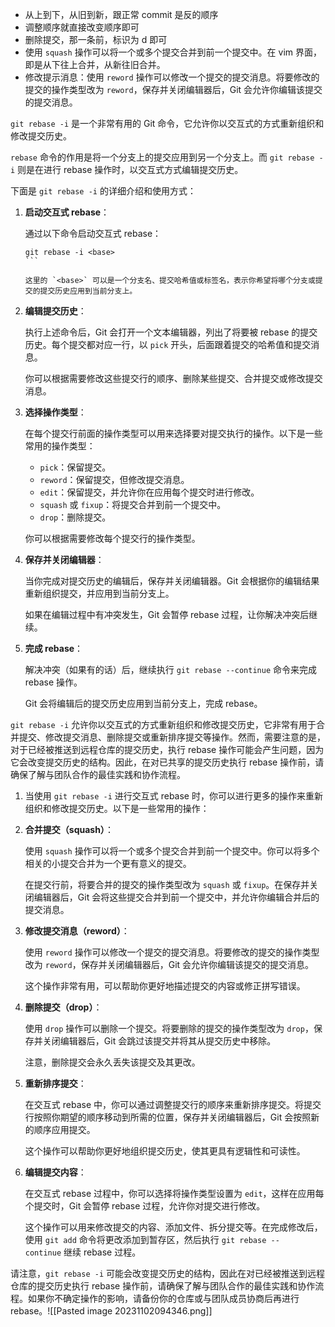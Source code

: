 * 从上到下，从旧到新，跟正常 commit 是反的顺序
* 调整顺序就直接改变顺序即可
* 删除提交，那一条前，标识为 d 即可
* 使用 `squash` 操作可以将一个或多个提交合并到前一个提交中。在 vim 界面，即是从下往上合并，从新往旧合并。
* 修改提示消息：使用 `reword` 操作可以修改一个提交的提交消息。将要修改的提交的操作类型改为 `reword`，保存并关闭编辑器后，Git 会允许你编辑该提交的提交消息。

`git rebase -i` 是一个非常有用的 Git 命令，它允许你以交互式的方式重新组织和修改提交历史。

`rebase` 命令的作用是将一个分支上的提交应用到另一个分支上。而 `git rebase -i` 则是在进行 rebase 操作时，以交互式方式编辑提交历史。

下面是 `git rebase -i` 的详细介绍和使用方式：

1. **启动交互式 rebase**：

   通过以下命令启动交互式 rebase：

   ````
   git rebase -i <base>
   ```

   这里的 `<base>` 可以是一个分支名、提交哈希值或标签名，表示你希望将哪个分支或提交的提交历史应用到当前分支上。

2. **编辑提交历史**：

   执行上述命令后，Git 会打开一个文本编辑器，列出了将要被 rebase 的提交历史。每个提交都对应一行，以 `pick` 开头，后面跟着提交的哈希值和提交消息。

   你可以根据需要修改这些提交行的顺序、删除某些提交、合并提交或修改提交消息。

3. **选择操作类型**：

   在每个提交行前面的操作类型可以用来选择要对提交执行的操作。以下是一些常用的操作类型：

   - `pick`：保留提交。
   - `reword`：保留提交，但修改提交消息。
   - `edit`：保留提交，并允许你在应用每个提交时进行修改。
   - `squash` 或 `fixup`：将提交合并到前一个提交中。
   - `drop`：删除提交。

   你可以根据需要修改每个提交行的操作类型。

4. **保存并关闭编辑器**：

   当你完成对提交历史的编辑后，保存并关闭编辑器。Git 会根据你的编辑结果重新组织提交，并应用到当前分支上。

   如果在编辑过程中有冲突发生，Git 会暂停 rebase 过程，让你解决冲突后继续。

5. **完成 rebase**：

   解决冲突（如果有的话）后，继续执行 `git rebase --continue` 命令来完成 rebase 操作。

   Git 会将编辑后的提交历史应用到当前分支上，完成 rebase。

`git rebase -i` 允许你以交互式的方式重新组织和修改提交历史，它非常有用于合并提交、修改提交消息、删除提交或重新排序提交等操作。然而，需要注意的是，对于已经被推送到远程仓库的提交历史，执行 rebase 操作可能会产生问题，因为它会改变提交历史的结构。因此，在对已共享的提交历史执行 rebase 操作前，请确保了解与团队合作的最佳实践和协作流程。

1. 当使用 `git rebase -i` 进行交互式 rebase 时，你可以进行更多的操作来重新组织和修改提交历史。以下是一些常用的操作：

1. **合并提交（squash）**：
    
    使用 `squash` 操作可以将一个或多个提交合并到前一个提交中。你可以将多个相关的小提交合并为一个更有意义的提交。
    
    在提交行前，将要合并的提交的操作类型改为 `squash` 或 `fixup`。在保存并关闭编辑器后，Git 会将这些提交合并到前一个提交中，并允许你编辑合并后的提交消息。
    
2. **修改提交消息（reword）**：
    
    使用 `reword` 操作可以修改一个提交的提交消息。将要修改的提交的操作类型改为 `reword`，保存并关闭编辑器后，Git 会允许你编辑该提交的提交消息。
    
    这个操作非常有用，可以帮助你更好地描述提交的内容或修正拼写错误。
    
3. **删除提交（drop）**：
    
    使用 `drop` 操作可以删除一个提交。将要删除的提交的操作类型改为 `drop`，保存并关闭编辑器后，Git 会跳过该提交并将其从提交历史中移除。
    
    注意，删除提交会永久丢失该提交及其更改。
    
4. **重新排序提交**：
    
    在交互式 rebase 中，你可以通过调整提交行的顺序来重新排序提交。将提交行按照你期望的顺序移动到所需的位置，保存并关闭编辑器后，Git 会按照新的顺序应用提交。
    
    这个操作可以帮助你更好地组织提交历史，使其更具有逻辑性和可读性。
    
5. **编辑提交内容**：
    
    在交互式 rebase 过程中，你可以选择将操作类型设置为 `edit`，这样在应用每个提交时，Git 会暂停 rebase 过程，允许你对提交进行修改。
    
    这个操作可以用来修改提交的内容、添加文件、拆分提交等。在完成修改后，使用 `git add` 命令将更改添加到暂存区，然后执行 `git rebase --continue` 继续 rebase 过程。
    

请注意，`git rebase -i` 可能会改变提交历史的结构，因此在对已经被推送到远程仓库的提交历史执行 rebase 操作前，请确保了解与团队合作的最佳实践和协作流程。如果你不确定操作的影响，请备份你的仓库或与团队成员协商后再进行 rebase。![[Pasted image 20231102094346.png]]